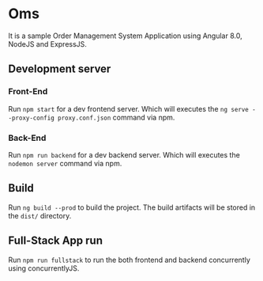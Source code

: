 
# Oms
It is a sample Order Management System Application using Angular 8.0, NodeJS and ExpressJS.

## Development server

### Front-End

Run `npm start` for a dev frontend server. Which will executes the `ng serve --proxy-config proxy.conf.json` command via npm.

### Back-End

Run `npm run backend` for a dev backend server. Which will executes the `nodemon server` command via npm.
  

## Build

Run `ng build --prod` to build the project. The build artifacts will be stored in the `dist/` directory.

## Full-Stack App run
Run `npm run fullstack` to run the both frontend and backend concurrently using concurrentlyJS.

  

